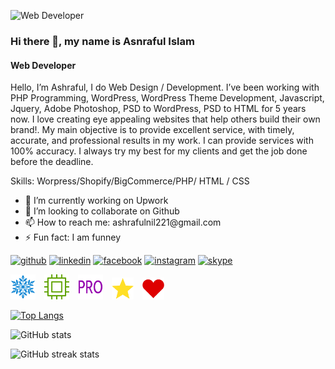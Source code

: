 ![Web Developer](https://media.licdn.com/dms/image/D5616AQFOdT4XZwND2Q/profile-displaybackgroundimage-shrink_350_1400/0/1711450654590?e=1717027200&v=beta&t=EAXFUS874tqp3wUNgAGumeukC1CHzIqp4PoR5DGOGkM)

### Hi there 👋, my name is Asnraful Islam
#### Web Developer

Hello, I’m Ashraful, I do Web Design / Development. I’ve been working with PHP Programming, WordPress, WordPress Theme Development, Javascript, Jquery, Adobe Photoshop, PSD to WordPress, PSD to HTML for 5 years now. I love creating eye appealing websites that help others build their own brand!. My main objective is to provide excellent service, with timely, accurate, and professional results in my work. I can provide services with 100% accuracy. I always try my best for my clients and get the job done before the deadline.

Skills: Worpress/Shopify/BigCommerce/PHP/ HTML / CSS

- 🔭 I’m currently working on Upwork 
- 👯 I’m looking to collaborate on Github 
- 📫 How to reach me: ashrafulnil221@gmail\.com 
- ⚡ Fun fact: I am funney 


[<img src='https://cdn.jsdelivr.net/npm/simple-icons@3.0.1/icons/github.svg' alt='github' height='40'>](https://github.com/Ashraful635)  [<img src='https://cdn.jsdelivr.net/npm/simple-icons@3.0.1/icons/linkedin.svg' alt='linkedin' height='40'>](https://www.linkedin.com/in/https://www.linkedin.com/in/md-ashraful-islam-982607251//)  [<img src='https://cdn.jsdelivr.net/npm/simple-icons@3.0.1/icons/facebook.svg' alt='facebook' height='40'>](https://www.facebook.com/https://www.facebook.com/rj.ashraful.5?mibextid=ZbWKwL)  [<img src='https://cdn.jsdelivr.net/npm/simple-icons@3.0.1/icons/instagram.svg' alt='instagram' height='40'>](https://www.instagram.com/ashraful-ilm/)  [<img src='https://cdn.jsdelivr.net/npm/simple-icons@3.0.1/icons/skype.svg' alt='skype' height='40'>](live:.cid.2d09f8705de581c9)  

<a href='https://archiveprogram.github.com/'><img src='https://raw.githubusercontent.com/acervenky/animated-github-badges/master/assets/acbadge.gif' width='40' height='40'></a> <a href='https://docs.github.com/en/developers'><img src='https://raw.githubusercontent.com/acervenky/animated-github-badges/master/assets/devbadge.gif' width='40' height='40'></a> <a href='https://github.com/pricing'><img src='https://raw.githubusercontent.com/acervenky/animated-github-badges/master/assets/pro.gif' width='40' height='40'></a> <a href='https://stars.github.com/'><img src='https://raw.githubusercontent.com/acervenky/animated-github-badges/master/assets/starbadge.gif' width='35' height='35'></a> <a href='https://docs.github.com/en/github/supporting-the-open-source-community-with-github-sponsors'><img src='https://raw.githubusercontent.com/acervenky/animated-github-badges/master/assets/sponsorbadge.gif' width='35' height='35'></a> 

[![Top Langs](https://github-readme-stats.vercel.app/api/top-langs/?username=Ashraful635)](https://github.com/anuraghazra/github-readme-stats)

![GitHub stats](https://github-readme-stats.vercel.app/api?username=Ashraful635&show_icons=true)  

![GitHub streak stats](https://streak-stats.demolab.com/?user=Ashraful635)  

